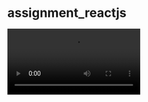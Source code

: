 # assignment_reactjs
![](https://github.com/Asthasing/assignment_reactjs/blob/main/WhatsApp%20Video%202023-01-19%20at%204.38.47%20PM.mp4)
